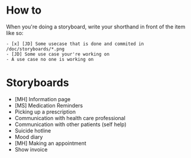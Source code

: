 # How to
When you're doing a storyboard, write your shorthand in front of
the item like so:

```{.markdown}
- [x] [JD] Some usecase that is done and commited in /doc/storyboards/*.png
- [JD] Some use case your're working on
- A use case no one is working on
```

# Storyboards
- [MH] Information page
- [MS] Medication Reminders
- Picking up a prescription
- Communication with health care professional
- Communication with other patients (self help)
- Suicide hotline
- Mood diary
- [MH] Making an appointment
- Show invoice
